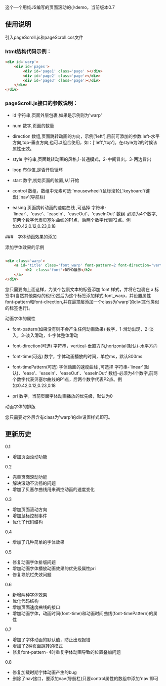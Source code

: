 这个一个用纯JS编写的页面滚动的小demo，当前版本0.7


## 使用说明
引入pageScroll.js和pageScroll.css文件


### html结构代码示例：

``` html
<div id='warp'>
	<div id='pages'>
		<div id='page1' class='page' ></div>
		<div id='page2' class='page'></div>
		<div id='page3' class='page'></div>
	</div>
</div>

```

### pageScroll.js接口的参数说明：

- id 字符串,页面外层包裹,如果是示例则为'warp'

- num 数字,页面的数量

- direction 数组,页面跳转动画的方向，示例['left'],目前可添加的参数:left-水平方向,top-垂直方向,也可以组合使用，如：['left','top']。在style为2的时候该属性无效。

- style 字符串,页面跳转动画的风格,1-普通模式，2-中间冒出，3-两边冒出

- loop 布尔值,是否开启循环

- start 数字,初始页面的位置,从1开始

- control 数组，数组中元素可选:'mousewheel'(鼠标滚轮),'keyboard'(键盘),'nav'(导航栏)

- easing 页面跳转动画的速度曲线 ,可选择 
	字符串-'linear'、'ease'、'easeIn'、'easeOut'、'easeInOut'
 	数组-必须为4个数字,前两个数字代表贝塞尔曲线的P1点，后两个数字代表P2点。例如:0.42,0.12,0.23,0.18

###　字体动画效果的添加

添加字体效果的示例

``` html

<div class='warp'>
	<a id='title' class='font_warp' font-pattern=2 font-direction='vertical' pri=1>
		 <h2  class='font'>DEMO展示</h2>
	</a>
</div>
```

您只需要向上面这样，为某个包裹文本的标签添加 font 样式，并将它包裹在 a 标签中(当然其他类似的也行)然后为这个标签添加样式:font_warp，并设置属性font-pattern和font-direction,并在最顶层添加一个class为'warp'的div(其他类似的标签也行)。

动画字体的属性
- font-pattern(如果没有则不会产生任何动画效果)  数字，1-滑动出现，2-淡入，3-淡入滑动，4-字体整体滑动

- font-direction(可选) 字符串，vertical-垂直方向,horizontal(默认)-水平方向

- font-time(可选) 数字，字体动画播放的时间，单位ms，默认800ms

- font-timePattern(可选) 字体动画的速度曲线 ,可选择 
	字符串-'linear'(默认)、'ease'、'easeIn'、'easeOut'、'easeInOut'
 	数组-必须为4个数字,前两个数字代表贝塞尔曲线的P1点，后两个数字代表P2点。例如:0.42,0.12,0.23,0.18
 	
- pri 数字，当前页面字体动画播放的优先级，默认为0

动画字体的排版

您只需要对外层含有class为'warp'的div设置样式即可。

## 更新历史
0.1
- 增加页面滚动功能

0.2
- 完善页面滚动功能
- 解决滚动不流畅的问题
- 增加了贝塞尔曲线用来调控动画的速度变化

0.3

- 增加页面滚动方向
- 增加鼠标控制事件
- 优化了代码结构

0.4

- 增加了几种简单的字体效果


0.5

- 修复动画字体排版问题
- 增加动画字体播放动画效果的优先级属性pri
- 修复导航栏失效问题

0.6

- 新增两种字体效果
- 优化代码结构
- 增加页面速度曲线的接口
- 增加动画字体，动画时间(font-time)和动画时间曲线(font-timePattern)的属性

0.7

- 增加了字体动画的默认值，防止出现报错
- 增加了2种页面跳转的模式
- 修复font-pattern=4时重复字体动画导致的位置叠加问题

0.8

- 修复加载时期字体动画产生的bug
- 删除了nav接口，要添加nav(导航栏)只要control属性的数组中添加'nav'即可

